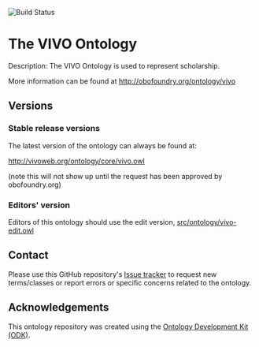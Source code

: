 
![Build Status](https://github.com/vivo-ontologies/vivo-ontology-ODK/workflows/CI/badge.svg)
# The VIVO Ontology

Description: The VIVO Ontology is used to represent scholarship.

More information can be found at http://obofoundry.org/ontology/vivo

## Versions

### Stable release versions

The latest version of the ontology can always be found at:

http://vivoweb.org/ontology/core/vivo.owl

(note this will not show up until the request has been approved by obofoundry.org)

### Editors' version

Editors of this ontology should use the edit version, [src/ontology/vivo-edit.owl](src/ontology/vivo-edit.owl)

## Contact

Please use this GitHub repository's [Issue tracker](https://github.com/StroemPhi/vivo/issues) to request new terms/classes or report errors or specific concerns related to the ontology.

## Acknowledgements

This ontology repository was created using the [Ontology Development Kit (ODK)](https://github.com/INCATools/ontology-development-kit).
